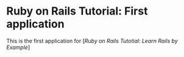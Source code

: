 # Ruby on Rails Tutorial: First application

This is the first application for [*Ruby on Rails Tutotial: Learn Rails by 
Example*]
 